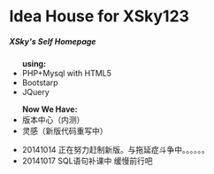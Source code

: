 Idea House for XSky123
=========
<h5>XSky's Self Homepage</h5>

<ul>
<ll><b>using:</b></ll>
<li>PHP+Mysql with HTML5</li>
<li>Bootstarp</li>
<li>JQuery</li>
</ul>

<ul>
<ll><b>Now We Have:</b></ll>
<li>版本中心（内测）</li>
<li>灵感（新版代码重写中）</li>
</ul>

<ul>
<li>20141014 正在努力赶制新版。与拖延症斗争中。。。。。。</li>
<li>20141017 SQL语句补课中 缓慢前行吧</li>
</ul>
